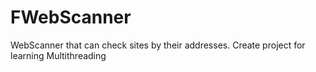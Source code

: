 # FWebScanner
WebScanner that can check sites by their addresses. Create project for learning Multithreading
